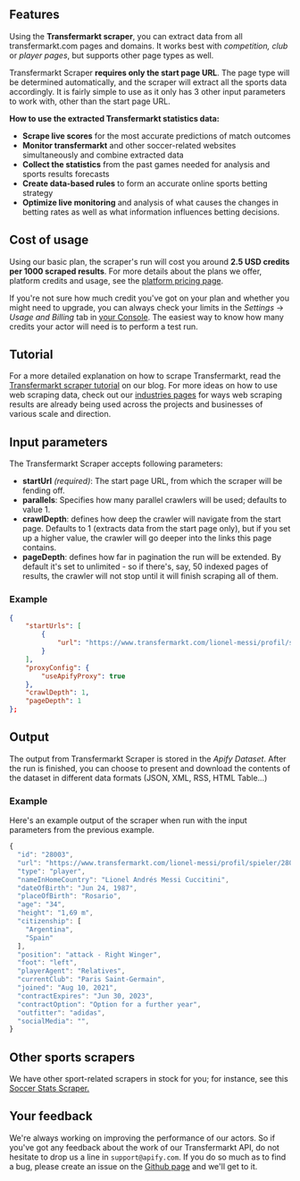 ## Features
Using the **Transfermarkt scraper**, you can extract data from all transfermarkt.com pages and domains. It works best with *competition, club* or *player pages*, but supports other page types as well.

Transfermarkt Scraper **requires only the start page URL**. The page type will be determined automatically, and the scraper will extract all the sports data accordingly. It is fairly simple to use as it only has 3 other input parameters to work with, other than the start page URL.

**How to use the extracted Transfermarkt statistics data:**

-  **Scrape live scores** for the most accurate predictions of match outcomes
- **Monitor transfermarkt** and other soccer-related websites simultaneously and combine extracted data
-   **Collect the statistics** from the past games needed for analysis and sports results forecasts
-   **Create data-based rules** to form an accurate online sports betting strategy
-   **Optimize live monitoring** and analysis of what causes the changes in betting rates as well as what information influences betting decisions.

## Cost of usage

Using our basic plan, the scraper's run will cost you around **2.5 USD credits per 1000 scraped results**. For more details about the plans we offer, platform credits and usage, see the [platform pricing page](https://apify.com/pricing/actors).

If you're not sure how much credit you've got on your plan and whether you might need to upgrade, you can always check your limits in the *Settings* -> *Usage and Billing* tab in [your Console](https://console.apify.com/). The easiest way to know how many credits your actor will need is to perform a test run. 

## Tutorial

For a more detailed explanation on how to scrape Transfermarkt, read the [Transfermarkt scraper tutorial](https://blog.apify.com/how-to-scrape-transfermarkt/) on our blog.  For more ideas on how to use web scraping data, check out our  [industries pages](https://apify.com/industries)  for ways web scraping results are already being used across the projects and businesses of various scale and direction.

## Input parameters

The Transfermarkt Scraper accepts following parameters:

 - **startUrl** *(required)*: The start page URL, from which the scraper will be fending off.  
 - **parallels**:  Specifies how many parallel crawlers will be used; defaults to value 1. 
 - **crawlDepth**: defines how deep the crawler will navigate from the start page. Defaults to 1 (extracts data from the start page only), but if you set up a higher value, the crawler will go deeper into the links this page contains.  
 - **pageDepth**:  defines how far in pagination the run will be extended. By default it's set to unlimited - so if there's, say, 50 indexed pages of results, the crawler will not stop until it will finish scraping all of them.

### Example

```json
{
    "startUrls": [
        {
            "url": "https://www.transfermarkt.com/lionel-messi/profil/spieler/28003"
        }
    ],
    "proxyConfig": {
        "useApifyProxy": true
    },
    "crawlDepth": 1,
    "pageDepth": 1
};
```

## Output
The output from Transfermarkt Scraper is stored in the *Apify Dataset*. After the run is finished, you can choose to present and download the contents of the dataset in different data formats (JSON, XML, RSS, HTML Table...)

### Example

Here's an example output of the scraper when run with the input parameters from the previous example.

```javascript
{
  "id": "28003",
  "url": "https://www.transfermarkt.com/lionel-messi/profil/spieler/28003",
  "type": "player",
  "nameInHomeCountry": "Lionel Andrés Messi Cuccitini",
  "dateOfBirth": "Jun 24, 1987",
  "placeOfBirth": "Rosario",
  "age": "34",
  "height": "1,69 m",
  "citizenship": [
    "Argentina",
    "Spain"
  ],
  "position": "attack - Right Winger",
  "foot": "left",
  "playerAgent": "Relatives",
  "currentClub": "Paris Saint-Germain",
  "joined": "Aug 10, 2021",
  "contractExpires": "Jun 30, 2023",
  "contractOption": "Option for a further year",
  "outfitter": "adidas",
  "socialMedia": "",
}
```

## Other sports scrapers
We have other sport-related scrapers in stock for you; for instance, see this [Soccer Stats Scraper.](https://apify.com/glosterr/soccerstats-scraper#soccer-stats-scraper)

## Your feedback
We're always working on improving the performance of our actors. So if you've got any feedback about the work of our Transfermarkt API, do not hesitate to drop us a line in `support@apify.com`. If you do so much as to find a bug, please create an issue on the [Github page](https://github.com/cermak-petr/actor-transfermarkt) and we'll get to it.
